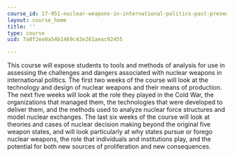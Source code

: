 ```yaml
---
course_id: 17-951-nuclear-weapons-in-international-politics-past-present-and-future-spring-2009
layout: course_home
title: ''
type: course
uid: 7a0f2ee0a54b1469c42e261aeac92455

---
```

This course will expose students to tools and methods of analysis for use in assessing the challenges and dangers associated with nuclear weapons in international politics. The first two weeks of the course will look at the technology and design of nuclear weapons and their means of production. The next five weeks will look at the role they played in the Cold War, the organizations that managed them, the technologies that were developed to deliver them, and the methods used to analyze nuclear force structures and model nuclear exchanges. The last six weeks of the course will look at theories and cases of nuclear decision making beyond the original five weapon states, and will look particularly at why states pursue or forego nuclear weapons, the role that individuals and institutions play, and the potential for both new sources of proliferation and new consequences.
